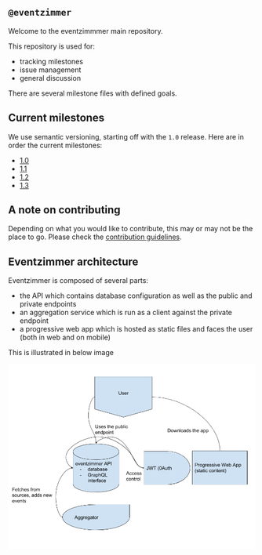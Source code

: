 `@eventzimmer`
-------------

Welcome to the eventzimmmer main repository.

This repository is used for:

- tracking milestones
- issue management
- general discussion

There are several milestone files with defined goals.

## Current milestones

We use semantic versioning, starting off with the `1.0` release.
Here are in order the current milestones:

- [1.0](MILESTONE-1.0.md)
- [1.1](MILESTONE-1.1.md)
- [1.2](MILESTONE-1.2.md)
- [1.3](MILESTONE-1.3.md)

## A note on contributing

Depending on what you would like to contribute, this may or may not be the place to go. Please check the [contribution guidelines](CONTRIBUTING.md).

## Eventzimmer architecture
Eventzimmer is composed of several parts:

- the API which contains database configuration as well as the public and private endpoints
- an aggregation service which is run as a client against the private endpoint
- a progressive web app which is hosted as static files and faces the user (both in web and on mobile)

This is illustrated in below image

![architecture](Architecture.png)
